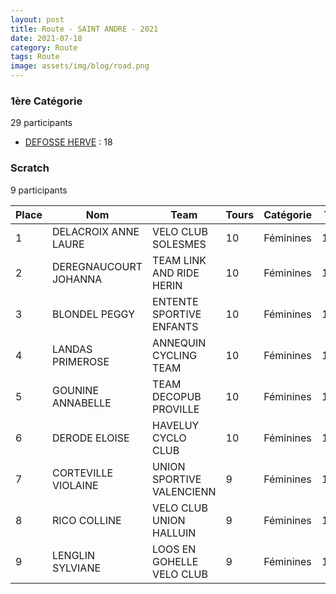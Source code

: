 ```yaml
---
layout: post
title: Route - SAINT ANDRE - 2021
date: 2021-07-18
category: Route
tags: Route
image: assets/img/blog/road.png
---
```


### 1ère Catégorie
29 participants
- [DEFOSSE HERVE](https://teamspecializedlille.cc/coureurs/defosseherve) : 18

### Scratch
9 participants

| Place | Nom | Team | Tours | Catégorie | Temps |
|---|---|---|---|---|---|
| 1 | DELACROIX ANNE LAURE | VELO CLUB SOLESMES | 10 | Féminines | 1:10:5 | 
| 2 | DEREGNAUCOURT JOHANNA | TEAM LINK AND RIDE HERIN | 10 | Féminines | 1:10:6 | 
| 3 | BLONDEL PEGGY | ENTENTE SPORTIVE ENFANTS  | 10 | Féminines | 1:10:6 | 
| 4 | LANDAS PRIMEROSE | ANNEQUIN CYCLING TEAM | 10 | Féminines | 1:10:6 | 
| 5 | GOUNINE ANNABELLE | TEAM DECOPUB PROVILLE | 10 | Féminines | 1:10:23 | 
| 6 | DERODE ELOISE | HAVELUY CYCLO CLUB | 10 | Féminines | 1:16:41 | 
| 7 | CORTEVILLE VIOLAINE | UNION SPORTIVE VALENCIENN | 9 | Féminines | 1:16:43 | 
| 8 | RICO COLLINE | VELO CLUB UNION HALLUIN | 9 | Féminines | 1:16:44 | 
| 9 | LENGLIN SYLVIANE | LOOS EN GOHELLE VELO CLUB | 9 | Féminines | 1:16:44 | 
